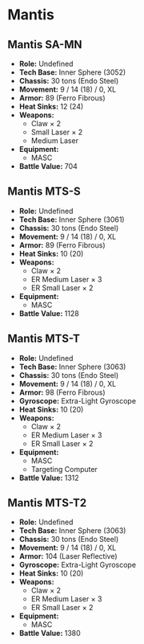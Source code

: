 # Mantis
## Mantis SA-MN
- **Role:** Undefined
- **Tech Base:** Inner Sphere (3052)
- **Chassis:** 30 tons (Endo Steel)
- **Movement:** 9 / 14 (18) / 0, XL
- **Armor:** 89 (Ferro Fibrous)
- **Heat Sinks:** 12 (24)
- **Weapons:**
  - Claw × 2
  - Small Laser × 2
  - Medium Laser
- **Equipment:**
  - MASC
- **Battle Value:** 704

## Mantis MTS-S
- **Role:** Undefined
- **Tech Base:** Inner Sphere (3061)
- **Chassis:** 30 tons (Endo Steel)
- **Movement:** 9 / 14 (18) / 0, XL
- **Armor:** 89 (Ferro Fibrous)
- **Heat Sinks:** 10 (20)
- **Weapons:**
  - Claw × 2
  - ER Medium Laser × 3
  - ER Small Laser × 2
- **Equipment:**
  - MASC
- **Battle Value:** 1128

## Mantis MTS-T
- **Role:** Undefined
- **Tech Base:** Inner Sphere (3063)
- **Chassis:** 30 tons (Endo Steel)
- **Movement:** 9 / 14 (18) / 0, XL
- **Armor:** 98 (Ferro Fibrous)
- **Gyroscope:** Extra-Light Gyroscope
- **Heat Sinks:** 10 (20)
- **Weapons:**
  - Claw × 2
  - ER Medium Laser × 3
  - ER Small Laser × 2
- **Equipment:**
  - MASC
  - Targeting Computer
- **Battle Value:** 1312

## Mantis MTS-T2
- **Role:** Undefined
- **Tech Base:** Inner Sphere (3063)
- **Chassis:** 30 tons (Endo Steel)
- **Movement:** 9 / 14 (18) / 0, XL
- **Armor:** 104 (Laser Reflective)
- **Gyroscope:** Extra-Light Gyroscope
- **Heat Sinks:** 10 (20)
- **Weapons:**
  - Claw × 2
  - ER Medium Laser × 3
  - ER Small Laser × 2
- **Equipment:**
  - MASC
- **Battle Value:** 1380

